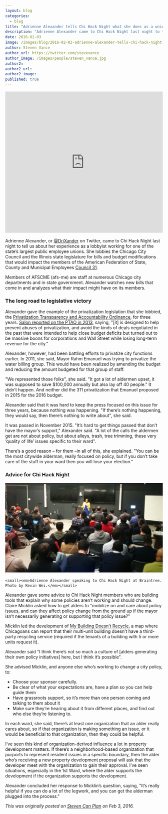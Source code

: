 ```yaml
---
layout: blog
categories: 
  - blog
title: "Adrienne Alexander tells Chi Hack Night what she does as a union lobbyist"
description: "Adrienne Alexander came to Chi Hack Night last night to tell us about her experience as a lobbyist working for the state’s largest public employees union."
date: 2016-02-03
image: /images/blog/2016-02-03-adrienne-alexander-tells-chi-hack-night-what-she-does-as-a-union-lobbyist/img1.jpg
author: Steven Vance
author_url: https://twitter.com/stevevance
author_image: /images/people/steven_vance.jpg
author2: 
author2_url: 
author2_image: 
published: true
---
```


<p><iframe frameborder="0" height="450" src="https://www.youtube.com/embed/YK7Q2nxKYsI" width="100%"></iframe></p>

Adrienne Alexander, or [@DriXander](https://twitter.com/drixander) on Twitter, came to Chi Hack Night last night to tell us about her experience as a lobbyist working for one of the state’s largest public employee unions. She lobbies the Chicago City Council and the Illinois state legislature for bills and budget modifications that would impact the members of the American Federation of State, County and Municipal Employees [Council 31](http://www.afscme31.org).

Members of AFSCME (afs-me) are staff at numerous Chicago city departments and in state government. Alexander watches new bills that come in and analyzes what their impact might have on its members.

### The long road to legislative victory

Alexander gave the example of the privatization legislation that she lobbied, the [Privatization Transparency and Accountability Ordinance](https://chicago.councilmatic.org/legislation/o-2015-5434/), for three years. [Salon reported on the PTAO in 2013](http://www.salon.com/2013/09/20/privatization_fetish_grows_how_corporate_stooges_are_costing_cities_millions/), saying, "[it] is designed to help prevent abuses of privatization, and avoid the kinds of deals negotiated in the past that were intended to help close budget deficits but turned out to be massive boons for corporations and Wall Street while losing long-term revenue for the city."

Alexander, however, had been battling efforts to privatize city functions earlier. In 2011, she said, Mayor Rahm Emanuel was trying to privatize the water billing group. This would have been realized by amending the budget and reducing the amount budgeted for that group of staff.

"We represented those folks", she said. "It got a lot of aldermen upset, it was supposed to save $100,000 annually but also lay off 40 people." It didn’t happen. And neither did the 311 privatization that Emanuel proposed in 2015 for the 2016 budget.

Alexander said that it was hard to keep the press focused on this issue for three years, because nothing was happening. "If there’s nothing happening, they would say, then there’s nothing to write about", she said.

It was passed in November 2015. "It’s hard to get things passed that don’t have the mayor’s support," Alexander said. "A lot of the calls the aldermen get are not about policy, but about alleys, trash, tree trimming, these very ‘quality of life’ issues specific to their ward".

There’s a good reason – for them –in all of this, she explained. "You can be the most citywide alderman, really focused on policy, but if you don’t take care of the stuff in your ward then you will lose your election."

### Advice for Chi Hack Night

<p class="text-center">
    <img src="/images/blog/2016-02-03-adrienne-alexander-tells-chi-hack-night-what-she-does-as-a-union-lobbyist/img2.jpg" alt="Adrienne Alexander speaking to Chi Hack Night at Braintree. Photo by Kevin Wei." class="img-thumbnail" /><br />

    <small><em>Adrienne Alexander speaking to Chi Hack Night at Braintree. Photo by Kevin Wei.</em></small>
</p>

Alexander gave some advice to Chi Hack Night members who are building tools that explain why some policies aren’t working and should change. Claire Micklin asked how to get alders to "mobilize on and care about policy issues, and can they affect policy change from the ground up if the mayor isn’t necessarily generating or supporting that policy issue?"

Micklin led the development of [My Building Doesn’t Recycle](http://mybuildingdoesntrecycle.com/), a map where Chicagoans can report that their multi-unit building doesn’t have a third-party recycling service (required if the tenants of a building with 5 or more units request it).

Alexander said "I think there’s not so much a culture of [alders generating their own policy initiatives] here, but I think it’s possible".

She advised Micklin, and anyone else who’s working to change a city policy, to:

*   Choose your sponsor carefully.
*   Be clear of what your expectations are, have a plan so you can help guide them
*   Have grassroots support, so it’s more than one person coming and talking to them about it
*   Make sure they’re hearing about it from different places, and find out who else they’re listening to.

In each ward, she said, there’s at least one organization that an alder really cares about, so if that organization is making something an issue, or it would be beneficial to that organization, then they could be helpful.

I’ve seen this kind of organization-derived influence a lot in property development matters. If there’s a neighborhood-based organization that purports to represent resident issues in a specific boundary, then the alder who’s receiving a new property development proposal will ask that the developer meet with the organization to gain their approval. I’ve seen situations, especially in the 1st Ward, where the alder supports the development if the organization supports the development.

Alexander concluded her response to Micklin’s question, saying, "It’s really helpful if you can do a lot of the legwork, and you can get the alderman plugged into the process."

*This was originally posted on [Steven Can Plan](http://www.stevencanplan.com/2016/02/adrienne-alexander-tells-chihacknight-what-she-does-as-a-union-lobbyist/) on Feb 3, 2016.*